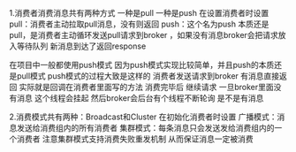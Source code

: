 1.消费者消费消息共有两种方式 一种是pull 一种是push 在设置消费者时设置
pull：消费者主动拉取pull消息，没有则返回
push：这个名为push 本质还是pull，是消费者主动循环发送pull请求到broker ，如果没有消息broker会把请求放入等待队列 新消息到达了返回response

在项目中一般都使用push模式 因为push模式实现比较简单，并且push的本质还是pull模式 
push模式的过程大致是这样的  消费者发送请求到broker  有消息直接返回 实际就是回调在消费者里面写的方法 消费完毕后 继续请求 一旦broker里面没有消息
这个线程会挂起 然后broker会后台有个线程不断轮询 是不是有消息



2.消费模式共有两种：Broadcast和Cluster  在初始化消费者时设置
广播模式：消息发送给消费组内的所有消费者
集群模式：每条消息只会发送发给消费组内的一个消费者  注意集群模式支持消费失败重发机制  从而保证消息一定被消费